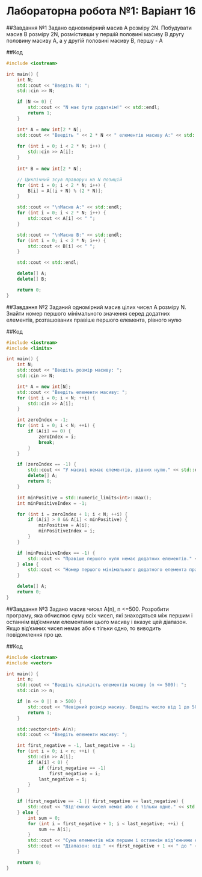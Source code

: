 # Лабораторна робота №1: Варіант 16

##Завдання №1
Задано одновимірний масив А розміру 2N.
Побудувати масив В розміру 2N, розмістивши у першій половині масиву В другу половину
масиву А, а у другій половині масиву В, першу - А

##Код
```cpp
#include <iostream>

int main() {
    int N;
    std::cout << "Введіть N: ";
    std::cin >> N;

    if (N <= 0) {
        std::cout << "N має бути додатнім!" << std::endl;
        return 1;
    }

    int* A = new int[2 * N];
    std::cout << "Введіть " << 2 * N << " елементів масиву A:" << std::endl;
    
    for (int i = 0; i < 2 * N; i++) {
        std::cin >> A[i];
    }
    
    int* B = new int[2 * N];

    // Циклічний зсув праворуч на N позицій
    for (int i = 0; i < 2 * N; i++) {
        B[i] = A[(i + N) % (2 * N)];
    }

    std::cout << "\nМасив A:" << std::endl;
    for (int i = 0; i < 2 * N; i++) {
        std::cout << A[i] << " ";
    }

    std::cout << "\nМасив B:" << std::endl;
    for (int i = 0; i < 2 * N; i++) {
        std::cout << B[i] << " ";
    }

    std::cout << std::endl;

    delete[] A;
    delete[] B;

    return 0;
}
```
##Завдання №2
Заданий одномірний масив цілих чисел А розміру N.
Знайти номер першого мінімального значення серед додатних елементів, 
розташованих правіше першого елемента, рівного нулю

##Код
```cpp
#include <iostream>
#include <limits>

int main() {
    int N;
    std::cout << "Введіть розмір масиву: ";
    std::cin >> N;

    int* A = new int[N];
    std::cout << "Введіть елементи масиву: ";
    for (int i = 0; i < N; ++i) {
        std::cin >> A[i];
    }

    int zeroIndex = -1;
    for (int i = 0; i < N; ++i) {
        if (A[i] == 0) {
            zeroIndex = i;
            break;
        }
    }

    if (zeroIndex == -1) {
        std::cout << "У масиві немає елементів, рівних нулю." << std::endl;
        delete[] A;
        return 0;
    }

    int minPositive = std::numeric_limits<int>::max();
    int minPositiveIndex = -1;

    for (int i = zeroIndex + 1; i < N; ++i) {
        if (A[i] > 0 && A[i] < minPositive) {
            minPositive = A[i];
            minPositiveIndex = i;
        }
    }

    if (minPositiveIndex == -1) {
        std::cout << "Правіше першого нуля немає додатних елементів." << std::endl;
    } else {
        std::cout << "Номер першого мінімального додатного елемента правіше першого нуля: " << minPositiveIndex << std::endl;
    }

    delete[] A;
    return 0;
}
```
##Завдання №3
Задано масив чисел 
A(n), n <=500. Розробити програму, яка обчислює суму всіх чисел, які знаходяться між першим і 
останнім від’ємними елементами цього масиву і вказує цей діапазон. Якщо від’ємних чисел 
немає або є тільки одно, то виводить повідомлення про це.

##Код
```cpp
#include <iostream>
#include <vector>

int main() {
    int n;
    std::cout << "Введіть кількість елементів масиву (n <= 500): ";
    std::cin >> n;

    if (n <= 0 || n > 500) {
        std::cout << "Невірний розмір масиву. Введіть число від 1 до 500." << std::endl;
        return 1;
    }

    std::vector<int> A(n);
    std::cout << "Введіть елементи масиву: ";

    int first_negative = -1, last_negative = -1;
    for (int i = 0; i < n; ++i) {
        std::cin >> A[i];
        if (A[i] < 0) {
            if (first_negative == -1)
                first_negative = i;
            last_negative = i;
        }
    }

    if (first_negative == -1 || first_negative == last_negative) {
        std::cout << "Від'ємних чисел немає або є тільки одне." << std::endl;
    } else {
        int sum = 0;
        for (int i = first_negative + 1; i < last_negative; ++i) {
            sum += A[i];
        }
        std::cout << "Сума елементів між першим і останнім від'ємними елементами: " << sum << std::endl;
        std::cout << "Діапазон: від " << first_negative + 1 << " до " << last_negative << std::endl;
    }

    return 0;
}
```
